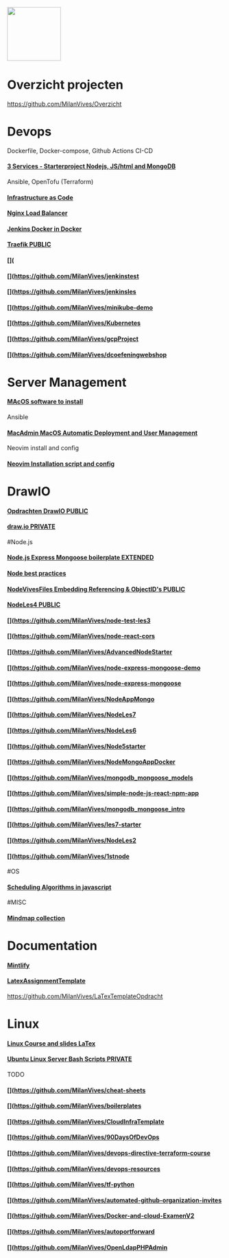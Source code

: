 <img src="https://www.vives.be/themes/custom/vives/logo.svg" width="125">

# Overzicht projecten
https://github.com/MilanVives/Overzicht

# Devops

Dockerfile, Docker-compose, Github Actions CI-CD
#### [3 Services - Starterproject Nodejs, JS/html and MongoDB](https://github.com/MilanVives/3services)

Ansible, OpenTofu (Terraform)
#### [Infrastructure as Code](https://github.com/MilanVives/iac) 
#### [Nginx Load Balancer](https://github.com/MilanVives/nginxloadbalancer)
#### [Jenkins Docker in Docker](https://github.com/MilanVives/JenkinsDockerInDocker)
#### [Traefik PUBLIC](https://github.com/MilanVives/Traefik)
#### [](
#### [](https://github.com/MilanVives/jenkinstest
#### [](https://github.com/MilanVives/jenkinsles
#### [](https://github.com/MilanVives/minikube-demo
#### [](https://github.com/MilanVives/Kubernetes
#### [](https://github.com/MilanVives/gcpProject

#### [](https://github.com/MilanVives/dcoefeningwebshop


# Server Management

#### [MAcOS software to install](https://github.com/MilanVives/MacInstall)
Ansible
#### [MacAdmin MacOS Automatic Deployment and User Management](https://github.com/MilanVives/Macadmin)
Neovim install and config
#### [Neovim Installation script and config](https://github.com/MilanVives/nvim)


# DrawIO

#### [Opdrachten DrawIO PUBLIC](https://github.com/MilanVives/Opdrachten)
#### [draw.io PRIVATE](https://github.com/MilanVives/draw.io)


#Node.js

#### [Node.js Express Mongoose boilerplate EXTENDED](https://github.com/MilanVives/node-express-boilerplate)
#### [Node best practices](https://github.com/MilanVives/nodebestpractices)
#### [NodeVivesFiles Embedding Referencing & ObjectID's PUBLIC](https://github.com/MilanVives/NodeVivesFiles)
#### [NodeLes4 PUBLIC](https://github.com/MilanVives/Node_les4)
#### [](https://github.com/MilanVives/node-test-les3
#### [](https://github.com/MilanVives/node-react-cors
#### [](https://github.com/MilanVives/AdvancedNodeStarter
#### [](https://github.com/MilanVives/node-express-mongoose-demo
#### [](https://github.com/MilanVives/node-express-mongoose
#### [](https://github.com/MilanVives/NodeAppMongo
#### [](https://github.com/MilanVives/NodeLes7
#### [](https://github.com/MilanVives/NodeLes6
#### [](https://github.com/MilanVives/Node5starter
#### [](https://github.com/MilanVives/NodeMongoAppDocker
#### [](https://github.com/MilanVives/mongodb_mongoose_models
#### [](https://github.com/MilanVives/simple-node-js-react-npm-app
#### [](https://github.com/MilanVives/mongodb_mongoose_intro
#### [](https://github.com/MilanVives/les7-starter
#### [](https://github.com/MilanVives/NodeLes2
#### [](https://github.com/MilanVives/1stnode


#OS
#### [Scheduling Algorithms in javascript](https://github.com/MilanVives/OS-SchedulingAlgorithms)

#MISC
#### [Mindmap collection](https://github.com/MilanVives/Mindmap)

# Documentation

#### [Mintlify](https://github.com/MilanVives/docs)
#### [LatexAssignmentTemplate](https://github.com/MilanVives/laTexAssignmentTemplate)
https://github.com/MilanVives/LaTexTemplateOpdracht

# Linux
#### [Linux Course and slides LaTex](https://github.com/u0148477/IntroductionToLinux)
#### [Ubuntu Linux Server Bash Scripts PRIVATE](https://github.com/MilanVives/ServerBashScripts)

TODO

#### [](https://github.com/MilanVives/cheat-sheets
#### [](https://github.com/MilanVives/boilerplates
#### [](https://github.com/MilanVives/CloudInfraTemplate
#### [](https://github.com/MilanVives/90DaysOfDevOps
#### [](https://github.com/MilanVives/devops-directive-terraform-course
#### [](https://github.com/MilanVives/devops-resources
#### [](https://github.com/MilanVives/tf-python
#### [](https://github.com/MilanVives/automated-github-organization-invites
#### [](https://github.com/MilanVives/Docker-and-cloud-ExamenV2
#### [](https://github.com/MilanVives/autoportforward
#### [](https://github.com/MilanVives/OpenLdapPHPAdmin

